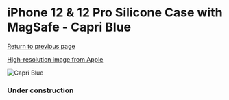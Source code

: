 # iPhone 12 & 12 Pro Silicone Case with MagSafe - Capri Blue

[Return to previous page](/iphone_12)

[High-resolution image from Apple](https://store.storeimages.cdn-apple.com/8756/as-images.apple.com/is/MJYY3?wid=4500&hei=4500&fmt=png)

<div style="width: 384px"><img src="/everysource/MJYY3.png" alt="Capri Blue"></div>

### Under construction
